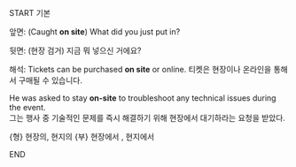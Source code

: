 START
기본

앞면:
(Caught **on site**) What did you just put in?

뒷면:
(현장 검거) 지금 뭐 넣으신 거에요?

해석:
Tickets can be purchased **on site** or online. 
티켓은 현장이나 온라인을 통해서 구매될 수 있습니다.

He was asked to stay **on-site** to troubleshoot any technical issues during the event.  
그는 행사 중 기술적인 문제를 즉시 해결하기 위해 현장에서 대기하라는 요청을 받았다.

{형} 현장의, 현지의
{부} 현장에서 , 현지에서
<!--ID: 1743039819000-->
END
